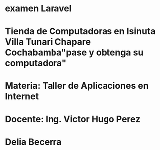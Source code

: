 
# examen Laravel
# Tienda de Computadoras en Isinuta Villa Tunari Chapare Cochabamba"pase y obtenga su computadora"
# Materia: Taller de Aplicaciones en Internet
# Docente: Ing. Victor Hugo Perez
# Delia Becerra